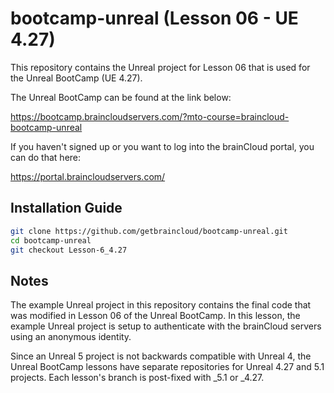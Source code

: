 # bootcamp-unreal (Lesson 06 - UE 4.27)

This repository contains the Unreal project for Lesson 06 that is used for the Unreal BootCamp (UE 4.27).

The Unreal BootCamp can be found at the link below:

https://bootcamp.braincloudservers.com/?mto-course=braincloud-bootcamp-unreal


If you haven't signed up or you want to log into the brainCloud portal, you can do that here:

https://portal.braincloudservers.com/


## Installation Guide

```bash
git clone https://github.com/getbraincloud/bootcamp-unreal.git
cd bootcamp-unreal
git checkout Lesson-6_4.27
```

## Notes

The example Unreal project in this repository contains the final code that was modified in Lesson 06 of the Unreal BootCamp. In this lesson, the example Unreal project is setup to authenticate with the brainCloud servers using an anonymous identity.

Since an Unreal 5 project is not backwards compatible with Unreal 4, the Unreal BootCamp lessons have separate repositories for Unreal 4.27 and 5.1 projects. Each lesson's branch is post-fixed with _5.1 or _4.27.
